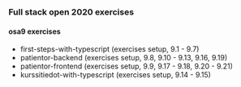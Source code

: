 ### Full stack open 2020 exercises

#### osa9 exercises

* first-steps-with-typescript    (exercises setup, 9.1 - 9.7)
* patientor-backend    (exercises setup, 9.8, 9.10 - 9.13, 9.16, 9.19)
* patientor-frontend    (exercises setup, 9.9, 9.17 - 9.18, 9.20 - 9.21)
* kurssitiedot-with-typescript    (exercises setup, 9.14 - 9.15)
